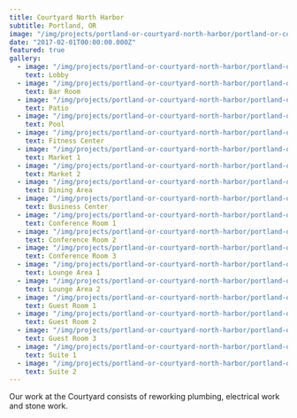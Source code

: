 ```yaml
---
title: Courtyard North Harbor
subtitle: Portland, OR
image: "/img/projects/portland-or-courtyard-north-harbor/portland-or-courtyard-north-harbor-bar-room.jpg"
date: "2017-02-01T00:00:00.000Z"
featured: true
gallery:
  - image: "/img/projects/portland-or-courtyard-north-harbor/portland-or-courtyard-north-harbor-lobby.jpg"
    text: Lobby
  - image: "/img/projects/portland-or-courtyard-north-harbor/portland-or-courtyard-north-harbor-bar-room.jpg"
    text: Bar Room
  - image: "/img/projects/portland-or-courtyard-north-harbor/portland-or-courtyard-north-harbor-patio.jpg"
    text: Patio
  - image: "/img/projects/portland-or-courtyard-north-harbor/portland-or-courtyard-north-harbor-pool.jpg"
    text: Pool
  - image: "/img/projects/portland-or-courtyard-north-harbor/portland-or-courtyard-north-harbor-fitness-center.jpg"
    text: Fitness Center
  - image: "/img/projects/portland-or-courtyard-north-harbor/portland-or-courtyard-north-harbor-market-1.jpg"
    text: Market 1
  - image: "/img/projects/portland-or-courtyard-north-harbor/portland-or-courtyard-north-harbor-market-2.jpg"
    text: Market 2
  - image: "/img/projects/portland-or-courtyard-north-harbor/portland-or-courtyard-north-harbor-dining-area.jpg"
    text: Dining Area
  - image: "/img/projects/portland-or-courtyard-north-harbor/portland-or-courtyard-north-harbor-business-center.jpg"
    text: Business Center
  - image: "/img/projects/portland-or-courtyard-north-harbor/portland-or-courtyard-north-harbor-conference-room-1.jpg"
    text: Conference Room 1
  - image: "/img/projects/portland-or-courtyard-north-harbor/portland-or-courtyard-north-harbor-conference-room-2.jpg"
    text: Conference Room 2
  - image: "/img/projects/portland-or-courtyard-north-harbor/portland-or-courtyard-north-harbor-conference-room-3.jpg"
    text: Conference Room 3
  - image: "/img/projects/portland-or-courtyard-north-harbor/portland-or-courtyard-north-harbor-lounge-area-1.jpg"
    text: Lounge Area 1
  - image: "/img/projects/portland-or-courtyard-north-harbor/portland-or-courtyard-north-harbor-lounge-area-2.jpg"
    text: Lounge Area 2
  - image: "/img/projects/portland-or-courtyard-north-harbor/portland-or-courtyard-north-harbor-guest-room-1.jpg"
    text: Guest Room 1
  - image: "/img/projects/portland-or-courtyard-north-harbor/portland-or-courtyard-north-harbor-guest-room-2.jpg"
    text: Guest Room 2
  - image: "/img/projects/portland-or-courtyard-north-harbor/portland-or-courtyard-north-harbor-guest-room-3.jpg"
    text: Guest Room 3
  - image: "/img/projects/portland-or-courtyard-north-harbor/portland-or-courtyard-north-harbor-suite-1.jpg"
    text: Suite 1
  - image: "/img/projects/portland-or-courtyard-north-harbor/portland-or-courtyard-north-harbor-suite-2.jpg"
    text: Suite 2
---
```


Our work at the Courtyard consists of reworking plumbing, electrical work and stone work.​
